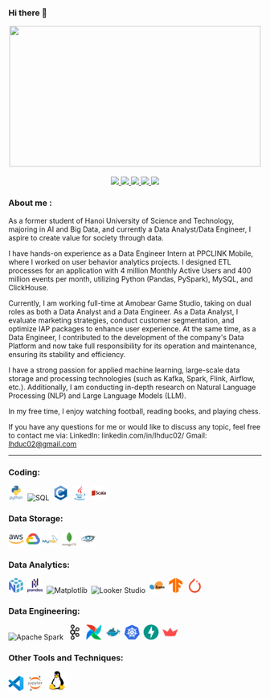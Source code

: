 ### Hi there 👋

<!-- Image -->
<div align="center">
  <img src="https://media.giphy.com/media/dWesBcTLavkZuG35MI/giphy.gif" width="500" height="280"/>
</div>

</br>
<!-- Link Social Network -->
<div id="badges" align="center">
  <a href="https://www.hackerrank.com/lhduc02/">
    <img src="https://img.shields.io/badge/Hackerrank-89d16b?style=for-the-badge&logo=HackerRank&logoColor=white">
  </a>
  <a href="https://leetcode.com/u/lhduc02/">
    <img src="https://img.shields.io/badge/LeetCode-yellow?style=for-the-badge&logo=leetcode&logoColor=black">
  </a>
  <a href="https://www.linkedin.com/in/lhduc02/">
    <img src="https://img.shields.io/badge/LinkedIn-blue?style=for-the-badge&logo=linkedin&logoColor=white">
  </a>
  <a href="https://code.viblo.asia/users/duc.lh205067">
    <img src="https://img.shields.io/badge/Viblo%20Code-grey?style=for-the-badge&logo=viblo&logoColor=black">
  </a>
  <a href="https://developers.google.com/profile/u/lhduc02/">
    <img src="https://img.shields.io/badge/Google%20Dev-b0b30b?style=for-the-badge&logo=google&logoColor=black">
  </a>
</div>

### About me :

As a former student of Hanoi University of Science and Technology, majoring in AI and Big Data, and currently a Data Analyst/Data Engineer, I aspire to create value for society through data.

I have hands-on experience as a Data Engineer Intern at PPCLINK Mobile, where I worked on user behavior analytics projects. I designed ETL processes for an application with 4 million Monthly Active Users and 400 million events per month, utilizing Python (Pandas, PySpark), MySQL, and ClickHouse.

Currently, I am working full-time at Amobear Game Studio, taking on dual roles as both a Data Analyst and a Data Engineer. As a Data Analyst, I evaluate marketing strategies, conduct customer segmentation, and optimize IAP packages to enhance user experience. At the same time, as a Data Engineer, I contributed to the development of the company's Data Platform and now take full responsibility for its operation and maintenance, ensuring its stability and efficiency.

I have a strong passion for applied machine learning, large-scale data storage and processing technologies (such as Kafka, Spark, Flink, Airflow, etc.). Additionally, I am conducting in-depth research on Natural Language Processing (NLP) and Large Language Models (LLM).

In my free time, I enjoy watching football, reading books, and playing chess.

If you have any questions for me or would like to discuss any topic, feel free to contact me via:
LinkedIn: linkedin.com/in/lhduc02/
Gmail: lhduc02@gmail.com

---

### Coding:
<div>
    <img src="https://github.com/devicons/devicon/blob/master/icons/python/python-original-wordmark.svg" title="Python" alt="Python" width="30" height="30"/>&nbsp;
    <img src="https://symbols.getvecta.com/stencil_28/61_sql-database-generic.90b41636a8.svg" title="SQL"  alt="SQL" width="30" height="30"/>&nbsp;
    <img src="https://github.com/devicons/devicon/blob/master/icons/c/c-original.svg" title="C Language" alt="C Language" width="30" height="30"/>&nbsp;
    <img src="https://github.com/devicons/devicon/blob/master/icons/java/java-original.svg" title="Java" alt="Java" width="30" height="30"/>&nbsp;
    <img src="https://github.com/devicons/devicon/blob/master/icons/scala/scala-original-wordmark.svg" title="Scala" alt="Scala" width="30" height="30"/>&nbsp;
</div>


### Data Storage:
<div>
    <img src="https://github.com/devicons/devicon/blob/master/icons/amazonwebservices/amazonwebservices-original-wordmark.svg" title="S3, RDS, DynamoDB, Redshift"  alt="S3, RDS, DynamoDB, Redshift" width="30" height="30"/>
    <img src="https://github.com/devicons/devicon/blob/master/icons/googlecloud/googlecloud-original.svg" title="Cloud Storage, BigQuery"  alt="Cloud Storage, BigQuery" width="30" height="30"/>
    <img src="https://github.com/devicons/devicon/blob/master/icons/mysql/mysql-original-wordmark.svg" title="MySQL"  alt="MySQL" width="30" height="30"/>&nbsp;
    <img src="https://github.com/devicons/devicon/blob/master/icons/mongodb/mongodb-original-wordmark.svg" title="MongoDB"  alt="MongoDB" width="30" height="30"/>&nbsp;
    <img src="https://github.com/devicons/devicon/blob/master/icons/cassandra/cassandra-original.svg" title="Cassandra"  alt="Cassandra" width="30" height="30"/>&nbsp;
</div>


### Data Analytics:
<div>
    <img src="https://github.com/devicons/devicon/blob/master/icons/numpy/numpy-original.svg" title="NumPy"  alt="NumPy" width="30" height="30"/>&nbsp;
    <img src="https://github.com/devicons/devicon/blob/master/icons/pandas/pandas-original-wordmark.svg" title="Pandas"  alt="Pandas" width="30" height="30"/>&nbsp;
    <img src="https://upload.wikimedia.org/wikipedia/commons/0/01/Created_with_Matplotlib-logo.svg" title="Matplotlib"  alt="Matplotlib" width="30" height="30"/>&nbsp;
    <img src="https://www.svgrepo.com/show/354012/looker-icon.svg" title="Looker Studio"  alt="Looker Studio" width="30" height="30"/>&nbsp;
    <img src="https://github.com/devicons/devicon/blob/master/icons/scikitlearn/scikitlearn-original.svg" title="Scikit learn"  alt="Scikit learn" width="30" height="30"/>&nbsp;
    <img src="https://github.com/devicons/devicon/blob/master/icons/tensorflow/tensorflow-original.svg" title="Tensorflow"  alt="Tensorflow" width="30" height="30"/>&nbsp;
    <img src="https://github.com/devicons/devicon/blob/master/icons/pytorch/pytorch-original.svg" title="PyTorch"  alt="PyTorch" width="30" height="30"/>&nbsp;
</div>


### Data Engineering:
<div>
    <img src="https://upload.wikimedia.org/wikipedia/commons/f/f3/Apache_Spark_logo.svg" title="Apache Spark"  alt="Apache Spark" width="30" height="30"/>&nbsp;
    <img src="https://github.com/devicons/devicon/blob/master/icons/apachekafka/apachekafka-original.svg" title="Apache Kafka"  alt="Apache Kafka" width="30" height="30"/>&nbsp;
    <img src="https://github.com/devicons/devicon/blob/master/icons/apacheairflow/apacheairflow-original.svg" title="Apache Airflow"  alt="Apache Airflow" width="30" height="30"/>&nbsp;
    <img src="https://github.com/devicons/devicon/blob/master/icons/docker/docker-original.svg" title="Docker"  alt="Docker" width="30" height="30"/>&nbsp;
    <img src="https://github.com/devicons/devicon/blob/master/icons/kubernetes/kubernetes-original.svg" title="kubernetes"  alt="kubernetes" width="30" height="30"/>&nbsp;
    <img src="https://github.com/devicons/devicon/blob/master/icons/fastapi/fastapi-original.svg" title="FastAPI"  alt="FastAPI" width="30" height="30"/>&nbsp;
    <img src="https://github.com/devicons/devicon/blob/master/icons/streamlit/streamlit-plain.svg" title="Streamlit"  alt="Streamlit" width="30" height="30"/>&nbsp;
</div>


### Other Tools and Techniques:
<div>
    <img src="https://github.com/devicons/devicon/blob/master/icons/vscode/vscode-original.svg" title="Visual Studio Code"  alt="Visual Studio Code" width="30" height="30"/>&nbsp;
    <img src="https://github.com/devicons/devicon/blob/master/icons/jupyter/jupyter-original-wordmark.svg" title="Jupyter Notebook"  alt="Jupyter Notebook" width="30" height="30"/>&nbsp;
    <img src="https://github.com/devicons/devicon/blob/master/icons/linux/linux-original.svg" title="Linux"  alt="Linux" width="40" height="40"/>&nbsp;
</div>

